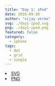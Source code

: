 ```yaml
---
title: "Day 1: iPod"
date: 2016-09-26
author: "vijay verma"
svg: ./day1-ipod.svg
png: ./day1-ipod.png
featured: false
category:
  - iphone
tags:
  - dot
  - grid
  - single
---
```

<li><a href="./day1-ipod.svg" download className="btn-svg">SVG</a></li>
<li><a href="/day1-ipod.png" download className="btn-png">PNG</a></li>
